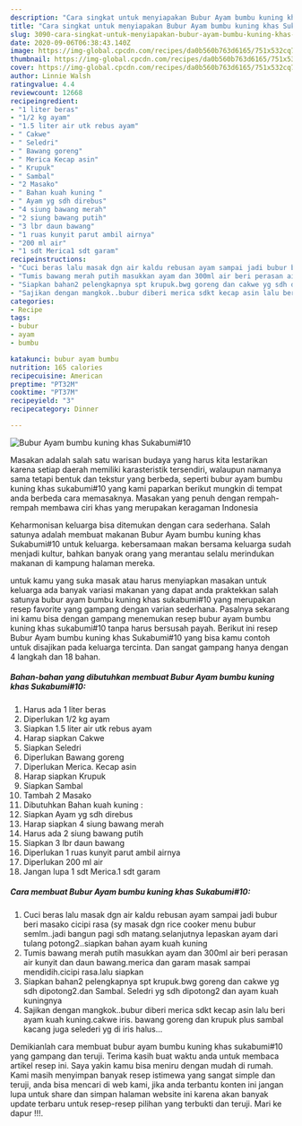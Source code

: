 ```yaml
---
description: "Cara singkat untuk menyiapakan Bubur Ayam bumbu kuning khas Sukabumi#10 Teruji"
title: "Cara singkat untuk menyiapakan Bubur Ayam bumbu kuning khas Sukabumi#10 Teruji"
slug: 3090-cara-singkat-untuk-menyiapakan-bubur-ayam-bumbu-kuning-khas-sukabumi10-teruji
date: 2020-09-06T06:38:43.140Z
image: https://img-global.cpcdn.com/recipes/da0b560b763d6165/751x532cq70/bubur-ayam-bumbu-kuning-khas-sukabumi10-foto-resep-utama.jpg
thumbnail: https://img-global.cpcdn.com/recipes/da0b560b763d6165/751x532cq70/bubur-ayam-bumbu-kuning-khas-sukabumi10-foto-resep-utama.jpg
cover: https://img-global.cpcdn.com/recipes/da0b560b763d6165/751x532cq70/bubur-ayam-bumbu-kuning-khas-sukabumi10-foto-resep-utama.jpg
author: Linnie Walsh
ratingvalue: 4.4
reviewcount: 12668
recipeingredient:
- "1 liter beras"
- "1/2 kg ayam"
- "1.5 liter air utk rebus ayam"
- " Cakwe"
- " Seledri"
- " Bawang goreng"
- " Merica Kecap asin"
- " Krupuk"
- " Sambal"
- "2 Masako"
- " Bahan kuah kuning "
- " Ayam yg sdh direbus"
- "4 siung bawang merah"
- "2 siung bawang putih"
- "3 lbr daun bawang"
- "1 ruas kunyit parut ambil airnya"
- "200 ml air"
- "1 sdt Merica1 sdt garam"
recipeinstructions:
- "Cuci beras lalu masak dgn air kaldu rebusan ayam sampai jadi bubur beri masako cicipi rasa (sy masak dgn rice cooker menu bubur semlm..jadi bangun pagi sdh matang.selanjutnya lepaskan ayam dari tulang potong2..siapkan bahan ayam kuah kuning"
- "Tumis bawang merah putih masukkan ayam dan 300ml air beri perasan air kunyit dan daun bawang.merica dan garam masak sampai mendidih.cicipi rasa.lalu siapkan"
- "Siapkan bahan2 pelengkapnya spt krupuk.bwg goreng dan cakwe yg sdh dipotong2.dan Sambal. Seledri yg sdh dipotong2 dan ayam kuah kuningnya"
- "Sajikan dengan mangkok..bubur diberi merica sdkt kecap asin lalu beri ayam kuah kuning.cakwe iris. bawang goreng dan krupuk plus sambal kacang juga selederi yg di iris halus..."
categories:
- Recipe
tags:
- bubur
- ayam
- bumbu

katakunci: bubur ayam bumbu 
nutrition: 165 calories
recipecuisine: American
preptime: "PT32M"
cooktime: "PT37M"
recipeyield: "3"
recipecategory: Dinner

---
```



![Bubur Ayam bumbu kuning khas Sukabumi#10](https://img-global.cpcdn.com/recipes/da0b560b763d6165/751x532cq70/bubur-ayam-bumbu-kuning-khas-sukabumi10-foto-resep-utama.jpg)

Masakan adalah salah satu warisan budaya yang harus kita lestarikan karena setiap daerah memiliki karasteristik tersendiri, walaupun namanya sama tetapi bentuk dan tekstur yang berbeda, seperti bubur ayam bumbu kuning khas sukabumi#10 yang kami paparkan berikut mungkin di tempat anda berbeda cara memasaknya. Masakan yang penuh dengan rempah-rempah membawa ciri khas yang merupakan keragaman Indonesia



Keharmonisan keluarga bisa ditemukan dengan cara sederhana. Salah satunya adalah membuat makanan Bubur Ayam bumbu kuning khas Sukabumi#10 untuk keluarga. kebersamaan makan bersama keluarga sudah menjadi kultur, bahkan banyak orang yang merantau selalu merindukan makanan di kampung halaman mereka.

untuk kamu yang suka masak atau harus menyiapkan masakan untuk keluarga ada banyak variasi makanan yang dapat anda praktekkan salah satunya bubur ayam bumbu kuning khas sukabumi#10 yang merupakan resep favorite yang gampang dengan varian sederhana. Pasalnya sekarang ini kamu bisa dengan gampang menemukan resep bubur ayam bumbu kuning khas sukabumi#10 tanpa harus bersusah payah.
Berikut ini resep Bubur Ayam bumbu kuning khas Sukabumi#10 yang bisa kamu contoh untuk disajikan pada keluarga tercinta. Dan sangat gampang hanya dengan 4 langkah dan 18 bahan.


<!--inarticleads1-->

##### Bahan-bahan yang dibutuhkan membuat Bubur Ayam bumbu kuning khas Sukabumi#10:

1. Harus ada 1 liter beras
1. Diperlukan 1/2 kg ayam
1. Siapkan 1.5 liter air utk rebus ayam
1. Harap siapkan  Cakwe
1. Siapkan  Seledri
1. Diperlukan  Bawang goreng
1. Diperlukan  Merica. Kecap asin
1. Harap siapkan  Krupuk
1. Siapkan  Sambal
1. Tambah 2 Masako
1. Dibutuhkan  Bahan kuah kuning :
1. Siapkan  Ayam yg sdh direbus
1. Harap siapkan 4 siung bawang merah
1. Harus ada 2 siung bawang putih
1. Siapkan 3 lbr daun bawang
1. Diperlukan 1 ruas kunyit parut ambil airnya
1. Diperlukan 200 ml air
1. Jangan lupa 1 sdt Merica.1 sdt garam




<!--inarticleads2-->

##### Cara membuat  Bubur Ayam bumbu kuning khas Sukabumi#10:

1. Cuci beras lalu masak dgn air kaldu rebusan ayam sampai jadi bubur beri masako cicipi rasa (sy masak dgn rice cooker menu bubur semlm..jadi bangun pagi sdh matang.selanjutnya lepaskan ayam dari tulang potong2..siapkan bahan ayam kuah kuning
1. Tumis bawang merah putih masukkan ayam dan 300ml air beri perasan air kunyit dan daun bawang.merica dan garam masak sampai mendidih.cicipi rasa.lalu siapkan
1. Siapkan bahan2 pelengkapnya spt krupuk.bwg goreng dan cakwe yg sdh dipotong2.dan Sambal. Seledri yg sdh dipotong2 dan ayam kuah kuningnya
1. Sajikan dengan mangkok..bubur diberi merica sdkt kecap asin lalu beri ayam kuah kuning.cakwe iris. bawang goreng dan krupuk plus sambal kacang juga selederi yg di iris halus...




Demikianlah cara membuat bubur ayam bumbu kuning khas sukabumi#10 yang gampang dan teruji. Terima kasih buat waktu anda untuk membaca artikel resep ini. Saya yakin kamu bisa meniru dengan mudah di rumah. Kami masih menyimpan banyak resep istimewa yang sangat simple dan teruji, anda bisa mencari di web kami, jika anda terbantu konten ini jangan lupa untuk share dan simpan halaman website ini karena akan banyak update terbaru untuk resep-resep pilihan yang terbukti dan teruji. Mari ke dapur !!!. 
